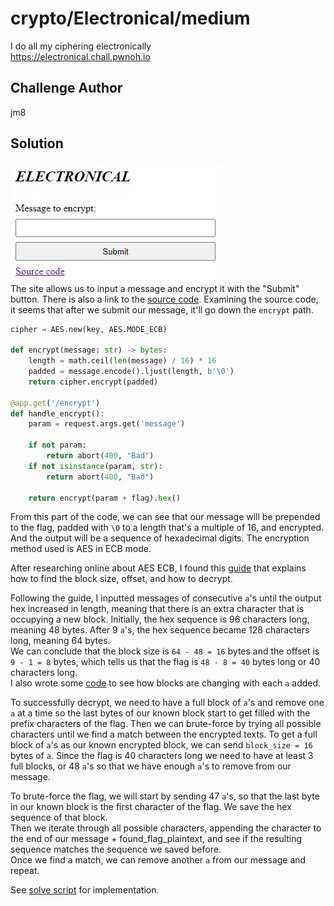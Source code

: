 # crypto/Electronical/medium
I do all my ciphering electronically  
https://electronical.chall.pwnoh.io
## Challenge Author
jm8
## Solution
![Screenshot of site](site.png)  
The site allows us to input a message and encrypt it with the "Submit" button. There is also a link to the [source code](site_source_code.py).
Examining the source code, it seems that after we submit our message, it'll go down the ```encrypt``` path.
```python
cipher = AES.new(key, AES.MODE_ECB)

def encrypt(message: str) -> bytes:
    length = math.ceil(len(message) / 16) * 16
    padded = message.encode().ljust(length, b'\0')
    return cipher.encrypt(padded)

@app.get('/encrypt')
def handle_encrypt():
    param = request.args.get('message')

    if not param:
        return abort(400, "Bad")
    if not isinstance(param, str):
        return abort(400, "Bad")

    return encrypt(param + flag).hex()
```
From this part of the code, we can see that our message will be prepended to the flag, padded with ```\0``` to a length that's a multiple of 16, and encrypted. And the output will be a sequence of hexadecimal digits. The encryption method used is AES in ECB mode.  

After researching online about AES ECB, I found this [guide](https://zachgrace.com/posts/attacking-ecb/) that explains how to find the block size, offset, and how to decrypt.  

Following the guide, I inputted messages of consecutive ```a```'s until the output hex increased in length, meaning that there is an extra character that is occupying a new block.
Initially, the hex sequence is 96 characters long, meaning 48 bytes. 
After 9 ```a```'s, the hex sequence became 128 characters long, meaning 64 bytes.  
We can conclude that the block size is ```64 - 48 = 16``` bytes and the offset is ```9 - 1 = 8``` bytes, which tells us that the flag is ```48 - 8 = 40``` bytes long or 40 characters long.  
I also wrote some [code](test_blocks.py) to see how blocks are changing with each ```a``` added.

To successfully decrypt, we need to have a full block of ```a```'s and remove one ```a``` at a time so the last bytes of our known block start to get filled with the prefix characters of the flag. Then we can brute-force by trying all possible characters until we find a match between the encrypted texts.
To get a full block of ```a```'s as our known encrypted block, we can send ``block_size = 16`` bytes of ```a```.
Since the flag is 40 characters long we need to have at least 3 full blocks, or 48 ```a```'s so that we have enough ```a```'s to remove from our message.  

To brute-force the flag, we will start by sending 47 ```a```'s, so that the last byte in our known block is the first character of the flag. We save the hex sequence of that block.  
Then we iterate through all possible characters, appending the character to the end of our message + found_flag_plaintext, and see if the resulting sequence matches the sequence we saved before.  
Once we find a match, we can remove another ```a``` from our message and repeat.  

See [solve script](solve.py) for implementation.
